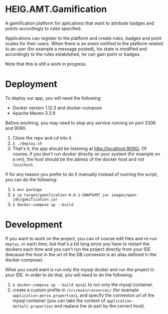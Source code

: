 # HEIG.AMT.Gamification

A gamification platform for aplications that want to attribute badges and points accordingly to rules specified. 

Applications can register to the platform and create rules, badges and point scales for their users. When there is an event notified to the platform related to an user (for example a message posted), his state is modified and accordingly to the rules established, he can gain point or badges.

Note that this is still a work in progress.

# Deployment

To deploy our app, you will need the following:
- Docker version 1.12.3 and docker-compose
- Apache Maven 3.3.9

Before anything, you may need to stop any service running on port 3306 and 9090.

1. Clone the repo and cd into it.
2. `$ ./deploy.sh`
3. That's it, the app should be listening at [http://localhost:9090/](http://localhost:9090/). Of course, if you don't run docker directly on your system (for example on a vm), the host should be the adress of the docker host and not `localhost`.

If for any reason you prefer to do it manually instead of running the script, you can do the following:

1. `$ mvn package`
2. `$ cp target/gamification-0.0.1-SNAPSHOT.jar images/open-jdk/gamification.jar`
3. `$ docker-compose up --build`

# Development

If you want to work on the project, you can of course edit files and re-run `deploy.sh` each time, but that's a bit long since you have to restart the dockers each time and you can't run the project directly from your IDE (because the host in the url of the DB connexion is an alias defined in the docker-compose).

What you could want is run only the mysql docker and run the project in your IDE. In order to do that, you will need to do the following:

1. `$ docker-compose up --build mysql` to run only the mysql container.
2. create a custom profile in `/src/main/resources/` (for example `application-perso.properties`), and specify the connexion url of the mysql container (you can take the content of `application-default.properties` and replace the `db` part by the correct host).
